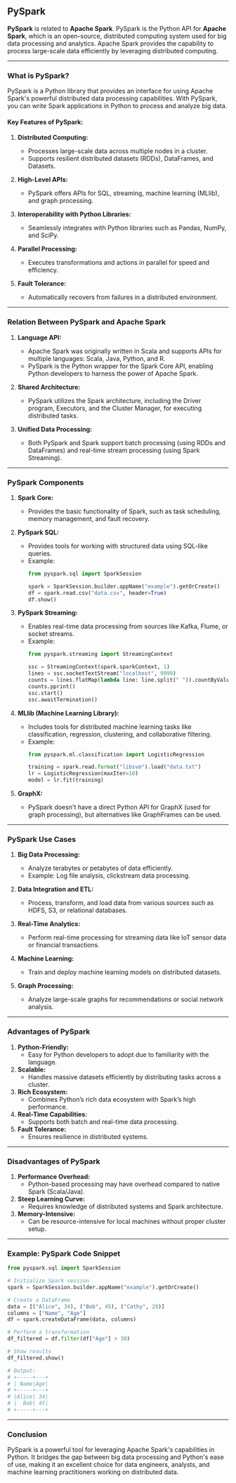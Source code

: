 ## PySpark

**PySpark** is related to **Apache Spark**. PySpark is the Python API for **Apache Spark**, which is an open-source, distributed computing system used for big data processing and analytics. Apache Spark provides the capability to process large-scale data efficiently by leveraging distributed computing.

---

### **What is PySpark?**
PySpark is a Python library that provides an interface for using Apache Spark's powerful distributed data processing capabilities. With PySpark, you can write Spark applications in Python to process and analyze big data.

#### Key Features of PySpark:
1. **Distributed Computing:**
   - Processes large-scale data across multiple nodes in a cluster.
   - Supports resilient distributed datasets (RDDs), DataFrames, and Datasets.

2. **High-Level APIs:**
   - PySpark offers APIs for SQL, streaming, machine learning (MLlib), and graph processing.

3. **Interoperability with Python Libraries:**
   - Seamlessly integrates with Python libraries such as Pandas, NumPy, and SciPy.

4. **Parallel Processing:**
   - Executes transformations and actions in parallel for speed and efficiency.

5. **Fault Tolerance:**
   - Automatically recovers from failures in a distributed environment.

---

### **Relation Between PySpark and Apache Spark**
1. **Language API:**
   - Apache Spark was originally written in Scala and supports APIs for multiple languages: Scala, Java, Python, and R.
   - PySpark is the Python wrapper for the Spark Core API, enabling Python developers to harness the power of Apache Spark.

2. **Shared Architecture:**
   - PySpark utilizes the Spark architecture, including the Driver program, Executors, and the Cluster Manager, for executing distributed tasks.

3. **Unified Data Processing:**
   - Both PySpark and Spark support batch processing (using RDDs and DataFrames) and real-time stream processing (using Spark Streaming).

---

### **PySpark Components**
1. **Spark Core:**
   - Provides the basic functionality of Spark, such as task scheduling, memory management, and fault recovery.

2. **PySpark SQL:**
   - Provides tools for working with structured data using SQL-like queries.
   - Example:
     ```python
     from pyspark.sql import SparkSession

     spark = SparkSession.builder.appName("example").getOrCreate()
     df = spark.read.csv("data.csv", header=True)
     df.show()
     ```

3. **PySpark Streaming:**
   - Enables real-time data processing from sources like Kafka, Flume, or socket streams.
   - Example:
     ```python
     from pyspark.streaming import StreamingContext

     ssc = StreamingContext(spark.sparkContext, 1)
     lines = ssc.socketTextStream("localhost", 9999)
     counts = lines.flatMap(lambda line: line.split(" ")).countByValue()
     counts.pprint()
     ssc.start()
     ssc.awaitTermination()
     ```

4. **MLlib (Machine Learning Library):**
   - Includes tools for distributed machine learning tasks like classification, regression, clustering, and collaborative filtering.
   - Example:
     ```python
     from pyspark.ml.classification import LogisticRegression

     training = spark.read.format("libsvm").load("data.txt")
     lr = LogisticRegression(maxIter=10)
     model = lr.fit(training)
     ```

5. **GraphX:**
   - PySpark doesn't have a direct Python API for GraphX (used for graph processing), but alternatives like GraphFrames can be used.

---

### **PySpark Use Cases**
1. **Big Data Processing:**
   - Analyze terabytes or petabytes of data efficiently.
   - Example: Log file analysis, clickstream data processing.

2. **Data Integration and ETL:**
   - Process, transform, and load data from various sources such as HDFS, S3, or relational databases.

3. **Real-Time Analytics:**
   - Perform real-time processing for streaming data like IoT sensor data or financial transactions.

4. **Machine Learning:**
   - Train and deploy machine learning models on distributed datasets.

5. **Graph Processing:**
   - Analyze large-scale graphs for recommendations or social network analysis.

---

### **Advantages of PySpark**
1. **Python-Friendly:**
   - Easy for Python developers to adopt due to familiarity with the language.
2. **Scalable:**
   - Handles massive datasets efficiently by distributing tasks across a cluster.
3. **Rich Ecosystem:**
   - Combines Python’s rich data ecosystem with Spark’s high performance.
4. **Real-Time Capabilities:**
   - Supports both batch and real-time data processing.
5. **Fault Tolerance:**
   - Ensures resilience in distributed systems.

---

### **Disadvantages of PySpark**
1. **Performance Overhead:**
   - Python-based processing may have overhead compared to native Spark (Scala/Java).
2. **Steep Learning Curve:**
   - Requires knowledge of distributed systems and Spark architecture.
3. **Memory-Intensive:**
   - Can be resource-intensive for local machines without proper cluster setup.

---

### **Example: PySpark Code Snippet**
```python
from pyspark.sql import SparkSession

# Initialize Spark session
spark = SparkSession.builder.appName("example").getOrCreate()

# Create a DataFrame
data = [("Alice", 34), ("Bob", 45), ("Cathy", 29)]
columns = ["Name", "Age"]
df = spark.createDataFrame(data, columns)

# Perform a transformation
df_filtered = df.filter(df["Age"] > 30)

# Show results
df_filtered.show()

# Output:
# +-----+---+
# | Name|Age|
# +-----+---+
# |Alice| 34|
# |  Bob| 45|
# +-----+---+
```

---

### **Conclusion**
PySpark is a powerful tool for leveraging Apache Spark's capabilities in Python. It bridges the gap between big data processing and Python's ease of use, making it an excellent choice for data engineers, analysts, and machine learning practitioners working on distributed data.